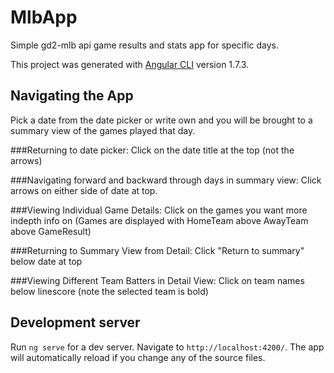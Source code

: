 # MlbApp

Simple gd2-mlb api game results and stats app for specific days.

This project was generated with [Angular CLI](https://github.com/angular/angular-cli) version 1.7.3.
## Navigating the App

Pick a date from the date picker or write own and you will be brought to a summary view of the games played that day.

###Returning to date picker: 
Click on the date title at the top (not the arrows)

###Navigating forward and backward through days in summary view: 
Click arrows on either side of date at top.

###Viewing Individual Game Details: 
Click on the games you want more indepth info on (Games are displayed with HomeTeam above AwayTeam above GameResult)

###Returning to Summary View from Detail: 
Click "Return to summary" below date at top

###Viewing Different Team Batters in Detail View: 
Click on team names below linescore (note the selected team is bold)

## Development server

Run `ng serve` for a dev server. Navigate to `http://localhost:4200/`. The app will automatically reload if you change any of the source files.


